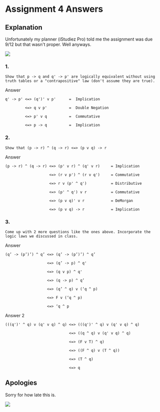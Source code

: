 # Assignment 4 Answers

## Explanation

Unfortunately my planner (iStudiez Pro) told me the assignment was due 9/12 but that wasn't proper.  Well anyways.

![](https://media.tenor.com/images/d21fb679d6ef61c6aa9576f899579311/tenor.gif)

### 1.

	Show that p -> q and q' -> p' are logically equivalent without using truth tables or a "contrapositive" law (don't assume they are true).

Answer

	q' -> p' <=> (q')' v p'  	 =  Implication

         	 <=> q v p'      	 =  Double Negation

        	 <=> p' v q      	 =  Commutative

             <=> p -> q      	 =  Implication

### 2.

	Show that (p -> r) ^ (q -> r) <=> (p v q) -> r

Answer 

	(p -> r) ^ (q -> r) <=> (p' v r) ^ (q' v r)     = Implication

                    	<=> (r v p') ^ (r v q')     = Commutative

                   	    <=> r v (p' ^ q')           = Distributive

                        <=> (p' ^ q') v r           = Commutative

                        <=> (p v q)' v r            = DeMorgan

                        <=> (p v q) -> r            = Implication

### 3.

	Come up with 2 more questions like the ones above. Incorporate the logic laws we discussed in class.

Answer

	(q’ -> (p’)’) ^ q’ <=> (q’ -> (p’)’) ^ q’
	
					   <=> (q’ -> p) ^ q'

					   <=> (q v p) ^ q'

					   <=> (q -> p) ^ q’

					   <=> (q’ ^ q) v (‘q ^ p)

					   <=> F v (‘q ^ p)

					   <=> ‘q ^ p

Answer 2
	
	(((q')' ^ q) v (q' v q) ^ q) <=> (((q')' ^ q) v (q' v q) ^ q)

						  		 <=> ((q ^ q) v (q' v q) ^ q)

						  		 <=> (F v T) ^ q)

						  		 <=> ((F ^ q) v (T ^ q))

						  		 <=> (T ^ q)

						  		 <=> q


## Apologies

Sorry for how late this is.

![](http://gifimage.net/wp-content/uploads/2017/08/im-sorry-gif-14.gif)

